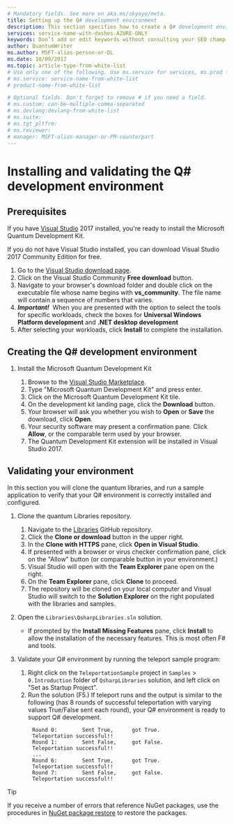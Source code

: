 ```yaml
---
# Mandatory fields. See more on aka.ms/skyeye/meta.
title: Setting up the Q# development environment 
description: This section specifies how to create a Q# development environment and validate it by running the teleport sample program. 
services: service-name-with-dashes-AZURE-ONLY 
keywords: Don’t add or edit keywords without consulting your SEO champ.
author: QuantumWriter
ms.author: MSFT-alias-person-or-DL
ms.date: 10/09/2017
ms.topic: article-type-from-white-list
# Use only one of the following. Use ms.service for services, ms.prod for on-prem. Remove the # before the relevant field.
# ms.service: service-name-from-white-list
# product-name-from-white-list

# Optional fields. Don't forget to remove # if you need a field.
# ms.custom: can-be-multiple-comma-separated
# ms.devlang:devlang-from-white-list
# ms.suite: 
# ms.tgt_pltfrm:
# ms.reviewer:
# manager: MSFT-alias-manager-or-PM-counterpart
---
```

# Installing and validating the Q# development environment

## Prerequisites

If you have [Visual Studio](https://www.visualstudio.com/) 2017 installed, you're ready to install the Microsoft Quantum Development Kit.

If you do not have Visual Studio installed, you can download Visual Studio 2017 Community Edition for free.
1. Go to the [Visual Studio download page](https://www.visualstudio.com/downloads/).
1. Click on the Visual Studio Community **Free download** button.
2. Navigate to your browser's download folder and double click on the executable file whose name begins with **vs_community**. The file name will contain a sequence of numbers that varies.
3. _**Important!**_ &nbsp;When you are presented with the option to select the tools for specific workloads, check the boxes for **Universal Windows Platform development** and **.NET desktop development**
4. After selecting your workloads, click **Install** to complete the installation.

## Creating the Q# development environment 

1. Install the Microsoft Quantum Development Kit

    1. Browse to the [Visual Studio Marketplace](https://marketplace.visualstudio.com/).
    2. Type "Microsoft Quantum Development Kit" and press enter.
    3. Click on the Microsoft Quantum Development Kit tile.
    4. On the development kit landing page, click the **Download** button.
    5. Your browser will ask you whether you wish to **Open** or **Save** the download, click **Open**.
    6. Your security software may present a confirmation pane. Click **Allow**, or the comparable term used by your browser.
    7. The Quantum Development Kit extension will be installed in Visual Studio 2017.

## Validating your environment

In this section you will clone the quantum libraries, and run a sample application to verify that your Q# environment is correctly installed and configured. 

1. Clone the quantum Libraries repository.
    1. Navigate to the [Libraries](https://github.com/microsoft/quantum) GitHub repository.
    2. Click the **Clone or download** button in the upper right.
    3. In the **Clone with HTTPS** pane, click **Open in Visual Studio**.
    4. If presented with a browser or virus checker confirmation pane, click on the "Allow" button (or comparable button in your environment.)
    5. Visual Studio will open with the **Team Explorer** pane open on the right.
    6. On the **Team Explorer** pane, click **Clone** to proceed.
    7. The repository will be cloned on your local computer and Visual Studio will switch to the **Solution Explorer** on the right populated with the libraries and samples.

2. Open the `Libraries\QsharpLibraries.sln` solution. 
    - If prompted by the **Install Missing Features** pane, click **Install** to allow the installation of the necessary features. This is most often F# and tools.

3. Validate your Q# environment by running the teleport sample program:
    
   1. Right click on the `TeleportationSample` project in `Samples` > `0.Introduction` folder of `QsharpLibraries` solution, and left click on "Set as Startup Project".
   2. Run the solution (F5.) If teleport runs and the output is similar to the following (has 8 rounds of successful teleportation with varying values True/False sent each round), your Q# environment is ready to support Q# development.

```
        Round 0:        Sent True,      got True. 
        Teleportation successful!!
        Round 1:        Sent False,     got False. 
        Teleportation successful!!
        ...
        Round 6:        Sent True,      got True. 
        Teleportation successful!!
        Round 7:        Sent False,     got False. 
        Teleportation successful!!
```

> [!Tip]
> If you receive a number of errors that reference NuGet packages, use the procedures in [NuGet package restore](https://docs.microsoft.com/en-us/nuget/consume-packages/package-restore) to restore the packages.
